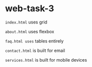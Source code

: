 # web-task-3



``index.html`` uses grid

``about.html`` uses flexbox

``faq.html uses`` tables entirely

``contact.html`` is built for email

``services.html`` is built for mobile devices
